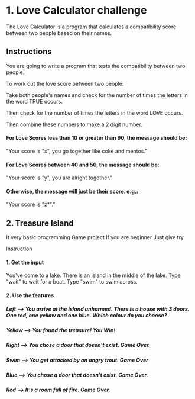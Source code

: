 # 1. Love Calculator challenge

The Love Calculator is a program that calculates a compatibility score between two people based on their names.

## Instructions

You are going to write a program that tests the compatibility between two people.

To work out the love score between two people:

Take both people's names and check for the number of times the letters in the word TRUE occurs. 

Then check for the number of times the letters in the word LOVE occurs. 

Then combine these numbers to make a 2 digit number.

#### For Love Scores less than 10 or greater than 90, the message should be:
"Your score is "x", you go together like coke and mentos."

#### For Love Scores between 40 and 50, the message should be:
"Your score is "y", you are alright together."

#### Otherwise, the message will just be their score. e.g.:
"Your score is "z*"."

## 2. Treasure Island 

It very basic programming Game project If you are beginner Just give try 

Instruction

#### 1. Get the input 
You've come to a lake. There is an island in the middle of the lake. Type "wait" to wait for a boat. Type "swim" to swim across.

#### 2. Use the features 

##### Left --> You arrive at the island unharmed. There is a house with 3 doors. One red, one yellow and one blue. Which colour do you choose?
##### Yellow --> You found the treasure! You Win!

##### Right --> You chose a door that doesn't exist. Game Over. 
##### Swim --> You get attacked by an angry trout. Game Over
##### Blue --> You chose a door that doesn't exist. Game Over.
##### Red --> It's a room full of fire. Game Over.
